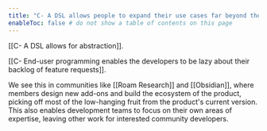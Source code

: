 ```yaml
---
title: "C- A DSL allows people to expand their use cases far beyond the imagination of the designer"
enableToc: false # do not show a table of contents on this page
---
```

[[C- A DSL allows for abstraction]]. 

[[C- End-user programming enables the developers to be lazy about their backlog of feature requests]]. 

We see this in communities like [[Roam Research]] and [[Obsidian]], where members design new add-ons and build the ecosystem of the product, picking off most of the low-hanging fruit from the product's current version. This also enables development teams to focus on their own areas of expertise, leaving other work for interested community developers. 
